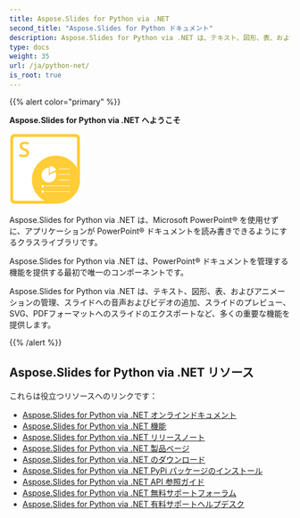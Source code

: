 ```yaml
---
title: Aspose.Slides for Python via .NET
second_title: "Aspose.Slides for Python ドキュメント"
description: Aspose.Slides for Python via .NET は、テキスト、図形、表、およびアニメーションの管理、スライドへの音声およびビデオの追加、スライドのプレビュー、SVG、PDFフォーマットへのスライドのエクスポートなど、多くの重要な機能を提供します。
type: docs
weight: 35
url: /ja/python-net/
is_root: true
---
```


{{% alert color="primary" %}}

**Aspose.Slides for Python via .NET へようこそ**

![Aspose.Slides for Python via .NET 商品ロゴ](aspose_slides-for-python.png)

Aspose.Slides for Python via .NET は、Microsoft PowerPoint® を使用せずに、アプリケーションが PowerPoint® ドキュメントを読み書きできるようにするクラスライブラリです。

Aspose.Slides for Python via .NET は、PowerPoint® ドキュメントを管理する機能を提供する最初で唯一のコンポーネントです。

Aspose.Slides for Python via .NET は、テキスト、図形、表、およびアニメーションの管理、スライドへの音声およびビデオの追加、スライドのプレビュー、SVG、PDFフォーマットへのスライドのエクスポートなど、多くの重要な機能を提供します。

{{% /alert %}}

## Aspose.Slides for Python via .NET リソース

これらは役立つリソースへのリンクです：

- [Aspose.Slides for Python via .NET オンラインドキュメント](/slides/ja/python-net/)
- [Aspose.Slides for Python via .NET 機能](/slides/ja/python-net/features-overview/)
- [Aspose.Slides for Python via .NET リリースノート](https://releases.aspose.com/slides/python-net/release-notes/)
- [Aspose.Slides for Python via .NET 製品ページ](https://products.aspose.com/slides/python-net/)
- [Aspose.Slides for Python via .NET のダウンロード](https://releases.aspose.com/slides/python-net/)
- [Aspose.Slides for Python via .NET PyPi パッケージのインストール](https://pypi.org/project/aspose.slides/)
- [Aspose.Slides for Python via .NET API 参照ガイド](https://reference.aspose.com/slides/python-net/)
- [Aspose.Slides for Python via .NET 無料サポートフォーラム](https://forum.aspose.com/c/slides/11)
- [Aspose.Slides for Python via .NET 有料サポートヘルプデスク](https://helpdesk.aspose.com/)